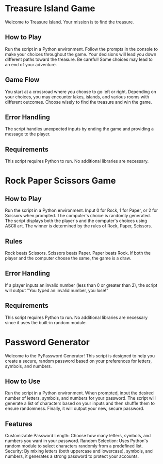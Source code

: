 # Treasure Island Game

Welcome to Treasure Island.
Your mission is to find the treasure.

## How to Play
Run the script in a Python environment.
Follow the prompts in the console to make your choices throughout the game.
Your decisions will lead you down different paths toward the treasure.
Be careful! Some choices may lead to an end of your adventure.

## Game Flow
You start at a crossroad where you choose to go left or right.
Depending on your choices, you may encounter lakes, islands, and various rooms with different outcomes.
Choose wisely to find the treasure and win the game.

## Error Handling
The script handles unexpected inputs by ending the game and providing a message to the player.

## Requirements
This script requires Python to run. No additional libraries are necessary.

# Rock Paper Scissors Game

## How to Play
Run the script in a Python environment.
Input 0 for Rock, 1 for Paper, or 2 for Scissors when prompted.
The computer's choice is randomly generated.
The script displays both the player's and the computer's choices using ASCII art.
The winner is determined by the rules of Rock, Paper, Scissors.

## Rules
Rock beats Scissors.
Scissors beats Paper.
Paper beats Rock.
If both the player and the computer choose the same, the game is a draw.

## Error Handling
If a player inputs an invalid number (less than 0 or greater than 2), the script will output "You typed an invalid number, you lose!"

## Requirements
This script requires Python to run. No additional libraries are necessary since it uses the built-in random module.

# Password Generator
Welcome to the PyPassword Generator! This script is designed to help you create a secure, random password based on your preferences for letters, symbols, and numbers.

## How to Use
Run the script in a Python environment.
When prompted, input the desired number of letters, symbols, and numbers for your password.
The script will generate a list of characters based on your inputs and then shuffle them to ensure randomness.
Finally, it will output your new, secure password.

## Features
Customizable Password Length: Choose how many letters, symbols, and numbers you want in your password.
Random Selection: Uses Python's random module to select characters randomly from a predefined list.
Security: By mixing letters (both uppercase and lowercase), symbols, and numbers, it generates a strong password to protect your accounts.
